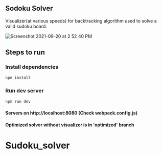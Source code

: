 ## Sodoku Solver
Visualizer(at various speeds) for backtracking algorithm used to solve a valid sudoku board.

![Screenshot 2021-09-20 at 2 52 40 PM](https://user-images.githubusercontent.com/22812597/133980764-5ad36ade-84ae-4566-88c0-0fb7d163cb94.png)

## Steps to run

### Install dependencies
```bash
npm install
```
### Run dev server
```bash
npm run dev
```

#### Servers on http://localhost:8080 (Check webpack.config.js)
#### Optimized solver without visualizer is in 'optimized' branch
# Sudoku_solver
